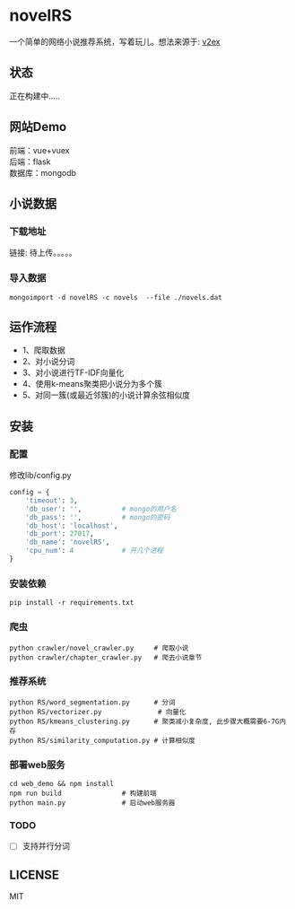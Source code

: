 # novelRS
一个简单的网络小说推荐系统，写着玩儿。想法来源于: [v2ex](https://www.v2ex.com/t/308827)
## 状态
正在构建中.....

## 网站Demo
前端：vue+vuex <br>
后端：flask <br>
数据库：mongodb

## 小说数据
### 下载地址
链接: 待上传。。。。。

### 导入数据
``` shell
mongoimport -d novelRS -c novels  --file ./novels.dat
```

## 运作流程
- 1、爬取数据<br>
- 2、对小说分词<br>
- 3、对小说进行TF-IDF向量化<br>
- 4、使用k-means聚类把小说分为多个簇<br>
- 5、对同一簇(或最近邻簇)的小说计算余弦相似度<br>

## 安装
### 配置
修改lib/config.py
``` python
config = {
    'timeout': 3,
    'db_user': '',          # mongo的用户名
    'db_pass': '',          # mongo的密码
    'db_host': 'localhost',
    'db_port': 27017,
    'db_name': 'novelRS',
    'cpu_num': 4            # 开几个进程
}
```

### 安装依赖
``` shell
pip install -r requirements.txt
```

### 爬虫
``` shell
python crawler/novel_crawler.py     # 爬取小说
python crawler/chapter_crawler.py   # 爬去小说章节
```

### 推荐系统
``` shell
python RS/word_segmentation.py      # 分词
python RS/vectorizer.py              # 向量化
python RS/kmeans_clustering.py      # 聚类减小复杂度, 此步骤大概需要6-7G内存
python RS/similarity_computation.py # 计算相似度
```

### 部署web服务
``` shell
cd web_demo && npm install
npm run build               # 构建前端
python main.py              # 启动web服务器
```

### TODO
- [ ] 支持并行分词

## LICENSE
MIT
